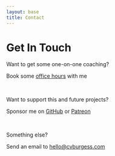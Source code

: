 ```yaml
---
layout: base
title: Contact
---
```


# Get In Touch

Want to get some one-on-one coaching?

Book some [office hours](https://cal.com/cvburgess/cvb-office-hours) with me

<br>

Want to support this and future projects?

Sponsor me on [GitHub](https://github.com/sponsors/cvburgess) or [Patreon](https://www.patreon.com/cvburgess)

<br>

Something else?

Send an email to [hello@cvburgess.com](mailto:hello@cvburgess.com)
